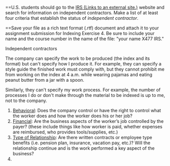 ==U.S. students should go to the [IRS (Links to an external site.)](http://www.irs.gov/) website and search for information on independent contractors. Make a list of at least four criteria that establish the status of _independent contractor_.

==Save your file as a rich text format (.rtf) document and attach it to your assignment submission for Indexing Exercise 4. Be sure to include your name and the course number in the name of the file: "your name X477 IRS."


Independent contractors 


The company can specify the work to be produced (the index and its format) but can't specify how I produce it. For example, they can specify a style guide the finished work must comply with, but they cannot prohibit me from working on the index at 4 a.m. while wearing pajamas and eating peanut butter from a jar with a spoon. 

Similarly, they can't specify my work process. For example, the number of processes I do or don't make through the material to be indexed is up to me, not to the company. 






1.  [Behavioral](https://www.irs.gov/businesses/small-businesses-self-employed/behavioral-control "Behavioral Control"): Does the company control or have the right to control what the worker does and how the worker does his or her job?
2.  [Financial](https://www.irs.gov/businesses/small-businesses-self-employed/financial-control "Financial Control"): Are the business aspects of the worker’s job controlled by the payer? (these include things like how worker is paid, whether expenses are reimbursed, who provides tools/supplies, etc.)
3.  [Type of Relationship](https://www.irs.gov/businesses/small-businesses-self-employed/type-of-relationship "Type of Relationship"): Are there written contracts or employee type benefits (i.e. pension plan, insurance, vacation pay, etc.)? Will the relationship continue and is the work performed a key aspect of the business?
4. 